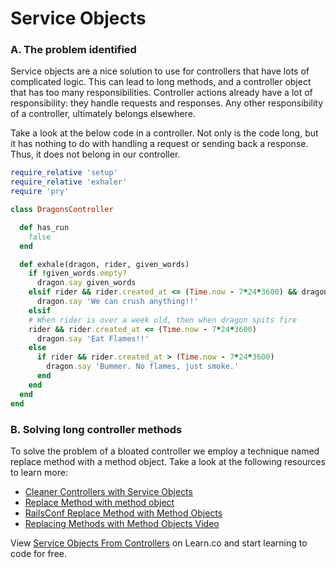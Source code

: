 # Service Objects

### A. The problem identified

Service objects are a nice solution to use for controllers that have lots of complicated logic.  This can lead to long methods, and a controller object that has too many responsibilities.  Controller actions already have a lot of responsibility: they handle requests and responses.  Any other responsibility of a controller, ultimately belongs elsewhere.  

Take a look at the below code in a controller.  Not only is the code long, but it has nothing to do with handling a request or sending back a response.  Thus, it does not belong in our controller.

```ruby
require_relative 'setup'
require_relative 'exhaler'
require 'pry'

class DragonsController

  def has_run
    false
  end

  def exhale(dragon, rider, given_words)
    if !given_words.empty?
      dragon.say given_words
    elsif rider && rider.created_at <= (Time.now - 7*24*3600) && dragon.weight && dragon.weight >= 10000
      dragon.say 'We can crush anything!!'
    elsif
    # When rider is over a week old, then when dragon spits fire
    rider && rider.created_at <= (Time.now - 7*24*3600)
      dragon.say 'Eat Flames!!'
    else
      if rider && rider.created_at > (Time.now - 7*24*3600)
        dragon.say 'Bummer. No flames, just smoke.'
      end
    end
  end
end

```

### B. Solving long controller methods

To solve the problem of a bloated controller we employ a technique named replace method with a method object.  Take a look at the following resources to learn more:

* [Cleaner Controllers with Service Objects](https://blog.engineyard.com/2014/keeping-your-rails-controllers-dry-with-services)
* [Replace Method with method object](https://refactoring.com/catalog/replaceMethodWithMethodObject.html)
* [RailsConf Replace Method with Method Objects](https://www.youtube.com/watch?v=ozWzehOEeuI)
* [Replacing Methods with Method Objects Video](https://www.youtube.com/watch?v=J4dlF0kcThQ)
<p class='util--hide'>View <a href='https://learn.co/lessons/service-objects-from-controllers'>Service Objects From Controllers</a> on Learn.co and start learning to code for free.</p>
